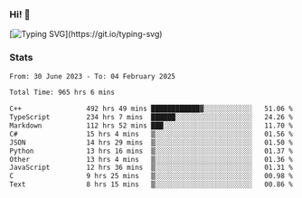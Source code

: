 ### Hi!  👋

[![Typing SVG](https://readme-typing-svg.herokuapp.com?font=Fira+Code&pause=1000&width=435&lines=Hello!+I'm+Texiwustion.)](https://git.io/typing-svg)

### Stats

<!--START_SECTION:waka-->

```txt
From: 30 June 2023 - To: 04 February 2025

Total Time: 965 hrs 6 mins

C++                492 hrs 49 mins ████████████▓░░░░░░░░░░░░   51.06 %
TypeScript         234 hrs 7 mins  ██████░░░░░░░░░░░░░░░░░░░   24.26 %
Markdown           112 hrs 52 mins ███░░░░░░░░░░░░░░░░░░░░░░   11.70 %
C#                 15 hrs 4 mins   ▒░░░░░░░░░░░░░░░░░░░░░░░░   01.56 %
JSON               14 hrs 29 mins  ▒░░░░░░░░░░░░░░░░░░░░░░░░   01.50 %
Python             13 hrs 16 mins  ▒░░░░░░░░░░░░░░░░░░░░░░░░   01.37 %
Other              13 hrs 4 mins   ▒░░░░░░░░░░░░░░░░░░░░░░░░   01.36 %
JavaScript         12 hrs 36 mins  ▒░░░░░░░░░░░░░░░░░░░░░░░░   01.31 %
C                  9 hrs 25 mins   ▒░░░░░░░░░░░░░░░░░░░░░░░░   00.98 %
Text               8 hrs 15 mins   ▒░░░░░░░░░░░░░░░░░░░░░░░░   00.86 %
```

<!--END_SECTION:waka-->

